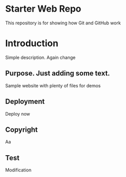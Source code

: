 # Starter Web Repo

This repository is for showing how Git and GitHub work

# Introduction

Simple description. Again change

## Purpose. Just adding some text.

Sample website with plenty of files for demos

## Deployment

Deploy now

## Copyright

Aa

## Test

Modification